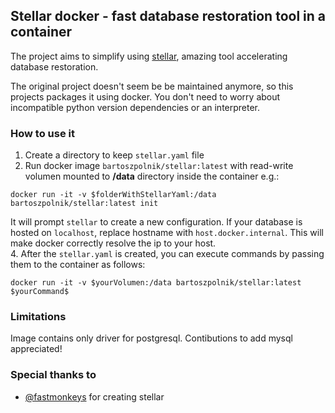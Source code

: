 ## Stellar docker - fast database restoration tool in a container
The project aims to simplify using [stellar](https://github.com/fastmonkeys/stellar), 
amazing tool accelerating database restoration. 

The original project doesn't seem be be maintained anymore, so this projects packages it using docker.
You don't need to worry about incompatible python version dependencies or an interpreter.

### How to use it 

1. Create a directory to keep `stellar.yaml` file
2. Run docker image `bartoszpolnik/stellar:latest` with read-write volumen mounted to **/data** 
directory inside the container e.g.:
```
docker run -it -v $folderWithStellarYaml:/data bartoszpolnik/stellar:latest init
```
It will prompt `stellar` to create a new configuration. If your database is hosted on `localhost`, 
replace hostname with `host.docker.internal`. This will make docker correctly resolve the ip to your host.  
4. After the `stellar.yaml` is created, you can execute commands by passing them to the container as follows: 
```
docker run -it -v $yourVolumen:/data bartoszpolnik/stellar:latest $yourCommand$
```

### Limitations

Image contains only driver for postgresql. Contibutions to add mysql appreciated!

### Special thanks to
- [@fastmonkeys](https://github.com/fastmonkeys/stellar) for creating stellar
